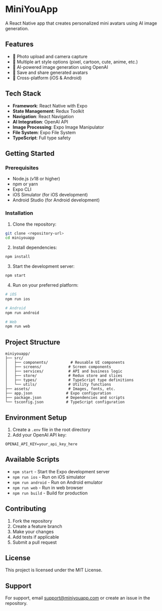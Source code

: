 # MiniYouApp

A React Native app that creates personalized mini avatars using AI image generation.

## Features

- 📸 Photo upload and camera capture
- 🎨 Multiple art style options (pixel, cartoon, cute, anime, etc.)
- 🤖 AI-powered image generation using OpenAI
- 💾 Save and share generated avatars
- 📱 Cross-platform (iOS & Android)

## Tech Stack

- **Framework**: React Native with Expo
- **State Management**: Redux Toolkit
- **Navigation**: React Navigation
- **AI Integration**: OpenAI API
- **Image Processing**: Expo Image Manipulator
- **File System**: Expo File System
- **TypeScript**: Full type safety

## Getting Started

### Prerequisites

- Node.js (v18 or higher)
- npm or yarn
- Expo CLI
- iOS Simulator (for iOS development)
- Android Studio (for Android development)

### Installation

1. Clone the repository:
```bash
git clone <repository-url>
cd miniyouapp
```

2. Install dependencies:
```bash
npm install
```

3. Start the development server:
```bash
npm start
```

4. Run on your preferred platform:
```bash
# iOS
npm run ios

# Android
npm run android

# Web
npm run web
```

## Project Structure

```
miniyouapp/
├── src/
│   ├── components/          # Reusable UI components
│   ├── screens/            # Screen components
│   ├── services/           # API and business logic
│   ├── store/              # Redux store and slices
│   ├── types/              # TypeScript type definitions
│   └── utils/              # Utility functions
├── assets/                 # Images, fonts, etc.
├── app.json               # Expo configuration
├── package.json           # Dependencies and scripts
└── tsconfig.json          # TypeScript configuration
```

## Environment Setup

1. Create a `.env` file in the root directory
2. Add your OpenAI API key:
```
OPENAI_API_KEY=your_api_key_here
```

## Available Scripts

- `npm start` - Start the Expo development server
- `npm run ios` - Run on iOS simulator
- `npm run android` - Run on Android emulator
- `npm run web` - Run in web browser
- `npm run build` - Build for production

## Contributing

1. Fork the repository
2. Create a feature branch
3. Make your changes
4. Add tests if applicable
5. Submit a pull request

## License

This project is licensed under the MIT License.

## Support

For support, email support@miniyouapp.com or create an issue in the repository. 